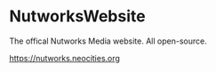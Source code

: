 ﻿# NutworksWebsite

The offical Nutworks Media website.
All open-source.

https://nutworks.neocities.org
